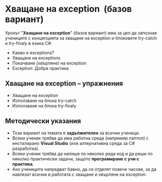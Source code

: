 # Хващане на exception  (базов вариант)

Урокът "**Хващане на exception**" (базов вариант) има за цел да запознае учениците с концепцията за хващане на exception и блоковете try-catch и try-finaly в езика C#:
  - Какво е еxceptions?
  - Хващане на exceptions
  - Покачване (хвърляне) на exception
  - Exception: Добра практика

##  Хващане на exception – упражнения
  - Хващане на exception
  - Използване на блока try-catch
  - Използване на блока try-finaly

## Методически указания
  - Този вариант на темата е **задължителен** за всички ученици.
  - Всеки ученик трябва да има работна среда (например лаптоп) с инсталирано **Visual Studio** (или алтернативна среда за C# разработка).
  - Всеки ученик трябва да напише по няколко реда код и да реши по няколко практически задачи, защото **програмиране с учи с практика**.
  - Ако учениците напредват бавно, да се отделят повече часове, за да навлязат всички в работата с хващане и хвърляне на exception.
